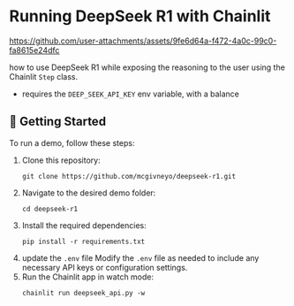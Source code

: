 # Running DeepSeek R1 with Chainlit

https://github.com/user-attachments/assets/9fe6d64a-f472-4a0c-99c0-fa8615e24dfc

how to use DeepSeek R1 while exposing the reasoning to the user using the Chainlit `Step` class.

* requires the `DEEP_SEEK_API_KEY` env variable, with a balance

## 🚀 Getting Started

To run a demo, follow these steps:

1. Clone this repository:
   ```
   git clone https://github.com/mcgivneyo/deepseek-r1.git
   ```
2. Navigate to the desired demo folder:
   ```
   cd deepseek-r1
   ```
3. Install the required dependencies:
   ```
   pip install -r requirements.txt
   ```
4. update the `.env` file
   Modify the `.env` file as needed to include any necessary API keys or configuration settings.
5. Run the Chainlit app in watch mode:
   ```
   chainlit run deepseek_api.py -w
   ```

